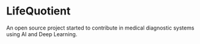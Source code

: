 # LifeQuotient
An open source project started to contribute in medical diagnostic systems using AI and Deep Learning. 
